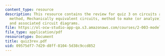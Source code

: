 ```yaml
---
content_type: resource
description: This resource contains the review for quiz 3 on circuits and the impedance
  method, Mechanically equivalent circuits, method to make (or analyze) a Bode plot
  and associated circuit diagrams.
file: https://ol-ocw-studio-app-qa.s3.amazonaws.com/courses/2-003-modeling-dynamics-and-control-i-spring-2005/09575df77d29d8ff81045d38c9ccd852_quiz3rev.pdf
file_type: application/pdf
resourcetype: Document
title: quiz3rev.pdf
uid: 09575df7-7d29-d8ff-8104-5d38c9ccd852
---
```

